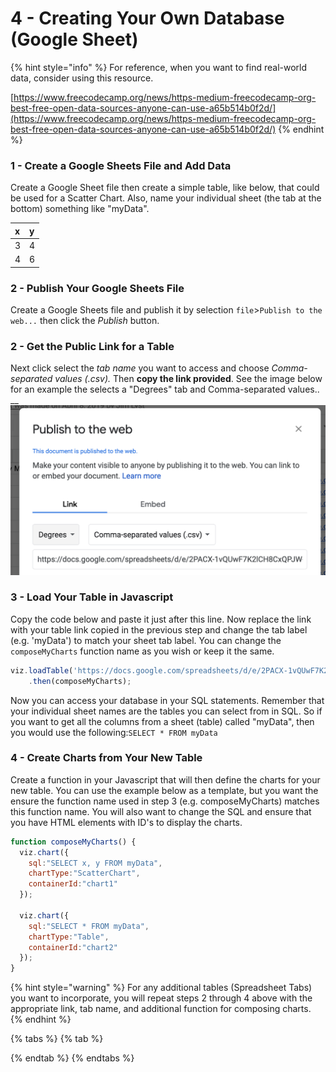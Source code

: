 # 4 - Creating Your Own Database \(Google Sheet\)

{% hint style="info" %}
For reference, when you want to find real-world data, consider using this resource.

[https://www.freecodecamp.org/news/https-medium-freecodecamp-org-best-free-open-data-sources-anyone-can-use-a65b514b0f2d/](https://www.freecodecamp.org/news/https-medium-freecodecamp-org-best-free-open-data-sources-anyone-can-use-a65b514b0f2d/)
{% endhint %}

### 1 - Create a Google Sheets File and Add Data

Create a Google Sheet file then create a simple table, like below, that could be used for a Scatter Chart. Also, name your individual sheet \(the tab at the bottom\) something like "myData".

| x | y |
| :--- | :--- |
| 3 | 4 |
| 4 | 6 |

### 2 - Publish Your Google Sheets File

Create a Google Sheets file and publish it by selection `file`&gt;`Publish to the web...` then click the _Publish_ button. 

### 2 - Get the Public Link for a Table

Next click select the _tab name_ you want to access and choose _Comma-separated values \(.csv\)._ Then **copy the link provided**. See the image below for an example the selects a "Degrees" tab and Comma-separated values..   
__![](../.gitbook/assets/image.png) 

### 3 - Load Your Table in Javascript

Copy the code below and paste it just after this line. Now replace the link with your table link copied in the previous step and change the tab label \(e.g. 'myData'\) to match your sheet tab label. You can change the `composeMyCharts` function name as you wish or keep it the same.

```javascript
viz.loadTable('https://docs.google.com/spreadsheets/d/e/2PACX-1vQUwF7K2lCH8CxQPJW-X7NqENwuwUM4eAeNUKw3j6yppO0tipC6yUB2hQPtRBZf19mmVbM5TdkkengZ/pub?gid=1030028695&single=true&output=csv', 'myData')
    .then(composeMyCharts);
```

Now you can access your database in your SQL statements. Remember that your individual sheet names are the tables you can select from in SQL. So if you want to get all the columns from a sheet \(table\) called "myData", then you would use the following:`SELECT * FROM myData`

### 4 - Create Charts from Your New Table

Create a function in your Javascript that will then define the charts for your new table. You can use the example below as a template, but you want the ensure the function name used in step 3 \(e.g. composeMyCharts\) matches this function name. You will also want to change the SQL and ensure that you have HTML elements with ID's to display the charts.

```javascript
function composeMyCharts() {
  viz.chart({
    sql:"SELECT x, y FROM myData",
    chartType:"ScatterChart",
    containerId:"chart1"
  });

  viz.chart({
    sql:"SELECT * FROM myData",
    chartType:"Table",
    containerId:"chart2"
  });
}
```

{% hint style="warning" %}
For any additional tables \(Spreadsheet Tabs\) you want to incorporate, you will repeat steps 2 through 4 above with the appropriate link, tab name, and additional function for composing charts.
{% endhint %}

{% tabs %}
{% tab %}

{% endtab %}
{% endtabs %}

